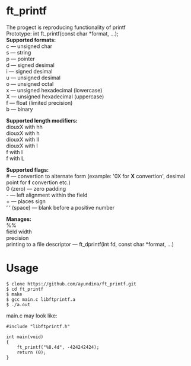 # ft_printf
The progect is reproducing functionality of printf</br>
Prototype: int ft_printf(const char *format, ...);</br>
**Supported formats:**</br>
c — unsigned char</br>
s — string</br>
p — pointer</br>
d — signed desimal</br>
i — signed desimal</br>
u — unsigned desimal</br>
o — unsigned octal</br>
x — unsigned hexadecimal (lowercase)</br>
X — unsigned hexadecimal (uppercase)</br>
f — float (limited precision)</br>
b — binary</br>

**Supported length modifiers:**</br>
diouxX with hh</br>
diouxX with h</br>
diouxX with ll</br>
diouxX with l</br>
f with l</br>
f with L</br>

**Supported flags:**</br>
\# — convertion to alternate form (example: '0X for **X** convertion', desimal point for **f** convertion etc.)</br>
0 (zero) — zero padding</br>
\- — left alignment within the field</br>
\+ — places sign</br>
‘ ‘ (space) — blank before a positive number</br>

**Manages:**</br>
%%</br>
field width</br>
precision</br>
printing to a file descriptor — ft_dprintf(int fd, const char *format, ...)

# Usage
```
$ clone https://github.com/ayundina/ft_printf.git
$ cd ft_printf
$ make
$ gcc main.c libftprintf.a
$ ./a.out
```
main.c may look like:
```
#include "libftprintf.h"

int main(void)
{
	ft_printf("%8.4d", -424242424);
	return (0);
}
```
